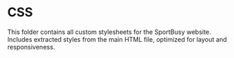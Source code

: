 # CSS

This folder contains all custom stylesheets for the SportBusy website.  
Includes extracted styles from the main HTML file, optimized for layout and responsiveness.
